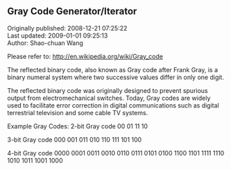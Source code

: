 ## Gray Code Generator/Iterator  
Originally published: 2008-12-21 07:25:22  
Last updated: 2009-01-01 09:25:13  
Author: Shao-chuan Wang  
  
Please refer to: http://en.wikipedia.org/wiki/Gray_code

The reflected binary code, also known as Gray code after Frank Gray, is a binary numeral system where two successive values differ in only one digit.

The reflected binary code was originally designed to prevent spurious output from electromechanical switches. Today, Gray codes are widely used to facilitate error correction in digital communications such as digital terrestrial television and some cable TV systems.

Example Gray Codes:
2-bit Gray code
00
01
11
10

3-bit Gray code
000
001
011
010
110
111
101
100

4-bit Gray code
0000
0001
0011
0010
0110
0111
0101
0100
1100
1101
1111
1110
1010
1011
1001
1000
